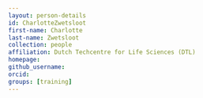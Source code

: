 ```yaml
---
layout: person-details
id: CharlotteZwetsloot
first-name: Charlotte
last-name: Zwetsloot
collection: people
affiliation: Dutch Techcentre for Life Sciences (DTL) 
homepage:
github_username: 
orcid:
groups: [training]
---
```

